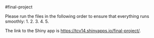 #final-project

Please run the files in the following order to ensure that everything runs smoothly:
1.
2.
3.
4.
5.

The link to the Shiny app is https://tcv14.shinyapps.io/final-project/.